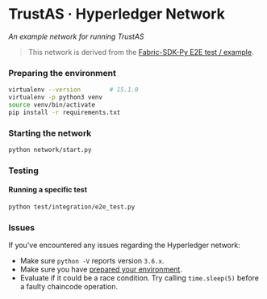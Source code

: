 # TrustAS · Hyperledger Network

*An example network for running TrustAS*

> This network is derived from the [Fabric-SDK-Py E2E test / example](https://github.com/hyperledger/fabric-sdk-py/blob/v0.7.0/test/integration/e2e_test.py).

### <a name="preparing"></a>Preparing the environment

```sh
virtualenv --version        # 15.1.0
virtualenv -p python3 venv
source venv/bin/activate
pip install -r requirements.txt
```

### Starting the network

```sh
python network/start.py
```

### Testing

#### Running a specific test

```sh
python test/integration/e2e_test.py
```

### Issues

If you've encountered any issues regarding the Hyperledger network:
- Make sure `python -V` reports version `3.6.x`.
- Make sure you have [prepared your environment](#preparing).
- Evaluate if it could be a race condition. Try calling `time.sleep(5)` before a faulty chaincode operation.
